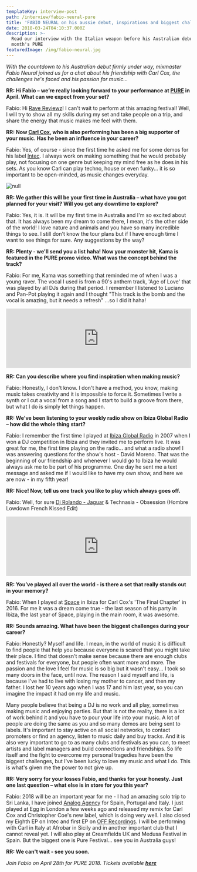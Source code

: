```yaml
---
templateKey: interview-post
path: /interview/fabio-neural-pure
title: 'FABIO NEURAL on his aussie debut, inspirations and biggest challenges'
date: 2018-03-24T04:10:37.000Z
description: >-
  Read our interview with the Italian weapon before his Australian debut at next
  month's PURE 
featuredImage: /img/fabio-neural.jpg
---
```

_With the countdown to his Australian debut firmly under way, mixmaster Fabio Neural joined us for a chat about his friendship with Carl Cox, the challenges he's faced and his passion for music..._

**RR: Hi Fabio – we’re really looking forward to your performance at [PURE](https://www.facebook.com/purecarlcox/) in April. What can we expect from your set?**

Fabio: Hi [Rave Reviewz](https://www.facebook.com/ravereviewz/)! I can't wait to perform at this amazing festival! Well, I will try to show all my skills during my set and take people on a trip, and share the energy that music makes me feel with them.

**RR: Now [Carl Cox,](https://ravereviewz.net.au/interview/carl-cox-pure) who is also performing has been a big supporter of your music. Has he been an influence in your career?**

Fabio: Yes, of course - since the first time he asked me for some demos for his label [Intec](https://www.facebook.com/IntecDigital/). I always work on making something that he would probably play, not focusing on one genre but keeping my mind free as he does in his sets. As you know Carl can play techno, house or even funky... it is so important to be open-minded, as music changes everyday.

![null](/img/fabio-neural-2.jpg)

**RR: We gather this will be your first time in Australia – what have you got planned for your visit? Will you get any downtime to explore?**

Fabio: Yes, it is. It will be my first time in Australia and I'm so excited about that. It has always been my dream to come there, I mean, it's the other side of the world! I love nature and animals and you have so many incredible things to see. I still don't know the tour plans but if I have enough time I want to see things for sure. Any suggestions by the way? 

**RR: Plenty - we'll send you a list haha! Now your monster hit, Kama is featured in the PURE promo video. What was the concept behind the track?**

Fabio: For me, Kama was something that reminded me of when I was a young raver. The vocal I used is from a 90's anthem track, 'Age of Love' that was played by all DJs during that period. I remember I listened to Luciano and Pan-Pot playing it again and I thought "This track is the bomb and the vocal is amazing, but it needs a refresh" ...so I did it haha!

<iframe src="https://embed.beatport.com/?id=9418512&type=track" width="100%" height="162" frameborder="0" scrolling="no" style="max-width:600px;"></iframe>

**RR: Can you describe where you find inspiration when making music?**

Fabio: Honestly, I don't know. I don't have a method, you know, making music takes creativity and it is impossible to force it. Sometimes I write a synth or I cut a vocal from a song and I start to build a groove from there, but what I do is simply let things happen.

**RR: We’ve been listening to your weekly radio show on Ibiza Global Radio – how did the whole thing start?**

Fabio: I remember the first time I played at [Ibiza Global Radio](http://ibizaglobalradio.com/radioshow/fabio-neural-radio-show-by-fabio-neural/) in 2007 when I won a DJ competition in Ibiza and they invited me to perform live. It was great for me, the first time playing on the radio... and what a radio show! I was answering  questions for the show's host - David Moreno. That was the beginning of our friendship and whenever I would go to Ibiza he would always ask me to be part of his programme. One day he sent me a text message and asked me if I would like to have my own show, and here we are now - in my fifth year!

**RR: Nice! Now, tell us one track you like to play which always goes off.**

Fabio: Well, for sure [Dj Rolando - Jaguar](https://www.youtube.com/watch?v=C0f96HQbCY4) & Technasia - Obsession (Hombre Lowdown French Kissed Edit)

<iframe src="https://embed.beatport.com/?id=6679378&type=track" width="100%" height="162" frameborder="0" scrolling="no" style="max-width:600px;"></iframe>

**RR: You’ve played all over the world - is there a set that really stands out in your memory?**

Fabio: When I played at [Space](https://www.facebook.com/spaceibiza/) in Ibiza for Carl Cox's 'The Final Chapter' in 2016. For me it was a dream come true - the last season of his party in Ibiza, the last year of Space, playing in the main room, it was awesome.

**RR: Sounds amazing. What have been the biggest challenges during your career?**

Fabio: Honestly? Myself and life. I mean, in the world of music it is difficult to find people that help you because everyone is scared that you might take their place. I find that doesn't make sense because there are enough clubs and festivals for everyone, but people often want more and more. The passion and the love I feel for music is so big but it wasn't easy... I took so many doors in the face, until now. The reason I said myself and life, is because I've had to live with losing my mother to cancer, and then my father. I lost her 10 years ago when I was 17 and him last year, so you can imagine the impact it had on my life and music. 

Many people believe that being a DJ is no work and all play, sometimes making music and enjoying parties. But that is not the reality, there is a lot of work behind it and you have to pour your life into your music. A lot of people are doing the same as you and so many demos are being sent to labels.  It's important to stay active on all social networks, to contact promoters or find an agency, listen to music daily and buy tracks. And it is also very important to go to as many clubs and festivals as you can, to meet artists and label managers and build connections and friendships. So life itself and the fight to overcome my personal tragedies have been the biggest challenges, but I've been lucky to love my music and what I do. This is what's given me the power to not give up.

**RR: Very sorry for your losses Fabio, and thanks for your honesty. Just one last question – what else is in store for you this year?**

Fabio: 2018 will be an important year for me - I had an amazing solo trip to Sri Lanka, I have joined [Analog Agency](https://www.facebook.com/AnalogAgency/) for Spain, Portugal and Italy. I just played at Egg in London a few weeks ago and released my remix for Carl Cox and Christopher Coe's new label, which is doing very well. I also closed my Eighth EP on Intec and first EP on [OFF Recordings](https://www.facebook.com/OFF.Recordings/).  I will be performing with Carl in Italy at Afrobar in Sicily and in another important club that I cannot reveal yet. I will also play at Creamfields UK and Medusa Festival in Spain. But the biggest one is Pure Festival... see you in Australia guys!

**RR: We can't wait - see you soon.**

_Join Fabio on April 28th for PURE 2018. Tickets available [**here**](http://premier.ticketek.com.au/shows/show.aspx?sh=PURE18)_
